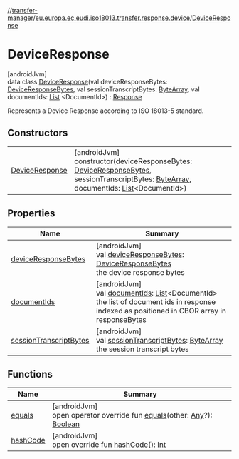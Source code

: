 //[transfer-manager](../../../index.md)/[eu.europa.ec.eudi.iso18013.transfer.response.device](../index.md)/[DeviceResponse](index.md)

# DeviceResponse

[androidJvm]\
data class [DeviceResponse](index.md)(val
deviceResponseBytes: [DeviceResponseBytes](../../eu.europa.ec.eudi.iso18013.transfer/-device-response-bytes/index.md),
val
sessionTranscriptBytes: [ByteArray](https://kotlinlang.org/api/latest/jvm/stdlib/kotlin-stdlib/kotlin/-byte-array/index.html),
val documentIds: [List](https://kotlinlang.org/api/latest/jvm/stdlib/kotlin-stdlib/kotlin.collections/-list/index.html)
&lt;DocumentId&gt;) : [Response](../../eu.europa.ec.eudi.iso18013.transfer.response/-response/index.md)

Represents a Device Response according to ISO 18013-5 standard.

## Constructors

|                                       |                                                                                                                                                                                                                                                                                                                                                                                                                          |
|---------------------------------------|--------------------------------------------------------------------------------------------------------------------------------------------------------------------------------------------------------------------------------------------------------------------------------------------------------------------------------------------------------------------------------------------------------------------------|
| [DeviceResponse](-device-response.md) | [androidJvm]<br>constructor(deviceResponseBytes: [DeviceResponseBytes](../../eu.europa.ec.eudi.iso18013.transfer/-device-response-bytes/index.md), sessionTranscriptBytes: [ByteArray](https://kotlinlang.org/api/latest/jvm/stdlib/kotlin-stdlib/kotlin/-byte-array/index.html), documentIds: [List](https://kotlinlang.org/api/latest/jvm/stdlib/kotlin-stdlib/kotlin.collections/-list/index.html)&lt;DocumentId&gt;) |

## Properties

| Name                                                  | Summary                                                                                                                                                                                                                                                                   |
|-------------------------------------------------------|---------------------------------------------------------------------------------------------------------------------------------------------------------------------------------------------------------------------------------------------------------------------------|
| [deviceResponseBytes](device-response-bytes.md)       | [androidJvm]<br>val [deviceResponseBytes](device-response-bytes.md): [DeviceResponseBytes](../../eu.europa.ec.eudi.iso18013.transfer/-device-response-bytes/index.md)<br>the device response bytes                                                                        |
| [documentIds](document-ids.md)                        | [androidJvm]<br>val [documentIds](document-ids.md): [List](https://kotlinlang.org/api/latest/jvm/stdlib/kotlin-stdlib/kotlin.collections/-list/index.html)&lt;DocumentId&gt;<br>the list of document ids in response indexed as positioned in CBOR array in responseBytes |
| [sessionTranscriptBytes](session-transcript-bytes.md) | [androidJvm]<br>val [sessionTranscriptBytes](session-transcript-bytes.md): [ByteArray](https://kotlinlang.org/api/latest/jvm/stdlib/kotlin-stdlib/kotlin/-byte-array/index.html)<br>the session transcript bytes                                                          |

## Functions

| Name                     | Summary                                                                                                                                                                                                                                                            |
|--------------------------|--------------------------------------------------------------------------------------------------------------------------------------------------------------------------------------------------------------------------------------------------------------------|
| [equals](equals.md)      | [androidJvm]<br>open operator override fun [equals](equals.md)(other: [Any](https://kotlinlang.org/api/latest/jvm/stdlib/kotlin-stdlib/kotlin/-any/index.html)?): [Boolean](https://kotlinlang.org/api/latest/jvm/stdlib/kotlin-stdlib/kotlin/-boolean/index.html) |
| [hashCode](hash-code.md) | [androidJvm]<br>open override fun [hashCode](hash-code.md)(): [Int](https://kotlinlang.org/api/latest/jvm/stdlib/kotlin-stdlib/kotlin/-int/index.html)                                                                                                             |
